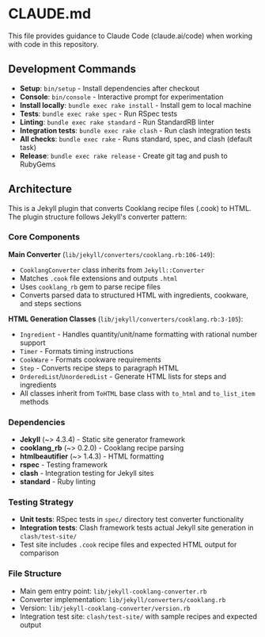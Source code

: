 # CLAUDE.md

This file provides guidance to Claude Code (claude.ai/code) when working with code in this repository.

## Development Commands

- **Setup**: `bin/setup` - Install dependencies after checkout
- **Console**: `bin/console` - Interactive prompt for experimentation
- **Install locally**: `bundle exec rake install` - Install gem to local machine
- **Tests**: `bundle exec rake spec` - Run RSpec tests
- **Linting**: `bundle exec rake standard` - Run StandardRB linter
- **Integration tests**: `bundle exec rake clash` - Run clash integration tests
- **All checks**: `bundle exec rake` - Runs standard, spec, and clash (default task)
- **Release**: `bundle exec rake release` - Create git tag and push to RubyGems

## Architecture

This is a Jekyll plugin that converts Cooklang recipe files (.cook) to HTML. The plugin structure follows Jekyll's converter pattern:

### Core Components

**Main Converter** (`lib/jekyll/converters/cooklang.rb:106-149`):
- `CooklangConverter` class inherits from `Jekyll::Converter`
- Matches `.cook` file extensions and outputs `.html`
- Uses `cooklang_rb` gem to parse recipe files
- Converts parsed data to structured HTML with ingredients, cookware, and steps sections

**HTML Generation Classes** (`lib/jekyll/converters/cooklang.rb:3-105`):
- `Ingredient` - Handles quantity/unit/name formatting with rational number support
- `Timer` - Formats timing instructions
- `CookWare` - Formats cookware requirements  
- `Step` - Converts recipe steps to paragraph HTML
- `OrderedList`/`UnorderedList` - Generate HTML lists for steps and ingredients
- All classes inherit from `ToHTML` base class with `to_html` and `to_list_item` methods

### Dependencies

- **Jekyll** (~> 4.3.4) - Static site generator framework
- **cooklang_rb** (~> 0.2.0) - Cooklang recipe parsing
- **htmlbeautifier** (~> 1.4.3) - HTML formatting
- **rspec** - Testing framework
- **clash** - Integration testing for Jekyll sites
- **standard** - Ruby linting

### Testing Strategy

- **Unit tests**: RSpec tests in `spec/` directory test converter functionality
- **Integration tests**: Clash framework tests actual Jekyll site generation in `clash/test-site/`
- Test site includes `.cook` recipe files and expected HTML output for comparison

### File Structure

- Main gem entry point: `lib/jekyll-cooklang-converter.rb`
- Converter implementation: `lib/jekyll/converters/cooklang.rb` 
- Version: `lib/jekyll-cooklang-converter/version.rb`
- Integration test site: `clash/test-site/` with sample recipes and expected output
